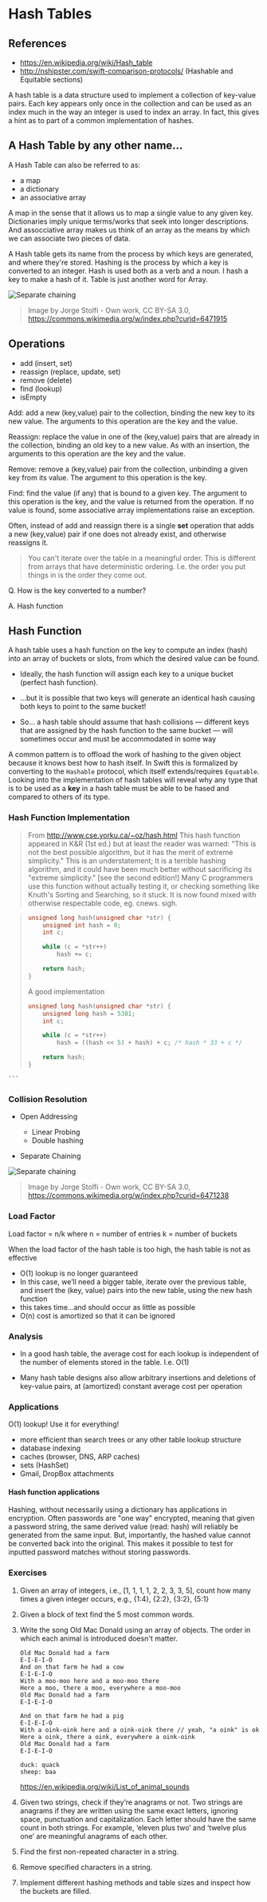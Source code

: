 # Hash Tables

## References

* https://en.wikipedia.org/wiki/Hash_table
* http://nshipster.com/swift-comparison-protocols/ (Hashable and Equitable sections)

A hash table is a data structure used to implement a collection of key-value pairs. 
Each key appears only once in the collection and can be used as an index much in 
the way an integer is used to index an array. In fact, this gives a hint as to 
part of a common implementation of hashes.

## A Hash Table by any other name...

A Hash Table can also be referred to as:

* a map
* a dictionary
* an associative array

A map in the sense that it allows us to map a single value to any given key. Dictionaries
imply unique terms/works that seek into longer descriptions. And assocciative array makes 
us think of an array as the means by which we can associate two pieces of data.

A Hash table gets its name from the process by which keys are generated, and where they're stored.
Hashing is the process by which a key is converted to an integer. Hash is used both as a verb and
a noun. I hash a key to make a hash of it. Table is just another word for Array.


![Separate chaining][separate]
>Image by Jorge Stolfi - Own work, CC BY-SA 3.0, https://commons.wikimedia.org/w/index.php?curid=6471915

## Operations

* add (insert, set)
* reassign (replace, update, set)
* remove (delete)
* find (lookup)
* isEmpty

Add: add a new (key,value) pair to the collection, binding the new key to its new value. The arguments to this operation are the key and the value.

Reassign: replace the value in one of the (key,value) pairs that are already in the collection, binding an old key to a new value. As with an insertion, the arguments to this operation are the key and the value.

Remove: remove a (key,value) pair from the collection, unbinding a given key from its value. The argument to this operation is the key.

Find: find the value (if any) that is bound to a given key. The argument to this operation is the key, and the value is returned from the operation. If no value is found, some associative array implementations raise an exception.

Often, instead of add and reassign there is a single **set** operation that adds a new (key,value) pair if one does not already exist, and otherwise reassigns it.

> You can't iterate over the table in a meaningful order. This is different from arrays that 
> have deterministic ordering. I.e. the order you put things in is the order they come out.

Q. How is the key converted to a number?

A. Hash function

## Hash Function

A hash table uses a hash function on the key to compute an index (hash) into
an array of buckets or slots, from which the desired value can be
found.

* Ideally, the hash function will assign each key to a unique bucket
(perfect hash function).

* ...but it is possible that two keys will generate an identical hash
  causing both keys to point to the same bucket!

* So... a hash table should assume that hash collisions — different
keys that are assigned by the hash function to the same bucket —
will sometimes occur and must be accommodated in some way

A common pattern is to offload the work of hashing to the given object because it knows best how to 
hash itself. In Swift this is formalized by converting to the ```Hashable```
protocol, which itself extends/requires ```Equatable```. Looking into 
the implementation of hash tables will reveal why any type that is to be
used as a **key** in a hash table must be able to be hased and compared
to others of its type.

### Hash Function Implementation

> From http://www.cse.yorku.ca/~oz/hash.html
> This hash function appeared in K&R (1st ed.) but at least the reader was warned: "This is not the best possible algorithm, but it has the merit of extreme simplicity." This is an understatement; It is a terrible hashing algorithm, and it could have been much better without sacrificing its "extreme simplicity." [see the second edition!] Many C programmers use this function without actually testing it, or checking something like Knuth's Sorting and Searching, so it stuck. It is now found mixed with otherwise respectable code, eg. cnews. sigh.
   	
> ```c
> unsigned long hash(unsigned char *str) {
>     unsigned int hash = 0;
> 	  int c;
> 
>     while (c = *str++)
> 	      hash += c;
> 
>     return hash;
> }
> ```
>
> A good implementation
>	```c
> 	unsigned long hash(unsigned char *str) {
> 	    unsigned long hash = 5381;
> 	    int c;
> 
> 	    while (c = *str++)
> 	        hash = ((hash << 5) + hash) + c; /* hash * 33 + c */
> 
> 	    return hash;
> 	}
	```

### Collision Resolution

* Open Addressing
	* Linear Probing
	* Double hashing

* Separate Chaining

![Separate chaining][separate]
> Image by Jorge Stolfi - Own work, CC BY-SA 3.0, https://commons.wikimedia.org/w/index.php?curid=6471238

### Load Factor

Load factor = n/k 
where n = number of entries
k = number of buckets

When the load factor of the hash table is too high, the hash table is
not as effective

* O(1) lookup is no longer guaranteed
* In this case, we’ll need a bigger table, iterate over the previous table,
and insert the (key, value) pairs into the new table, using the new
hash function
* this takes time…and should occur as little as possible
* O(n) cost is amortized so that it can be ignored

### Analysis

* In a good hash table, the average cost for each lookup
is independent of the number of elements stored in the
table. I.e. O(1)

* Many hash table designs also allow arbitrary insertions
and deletions of key-value pairs, at (amortized) constant
average cost per operation

### Applications

O(1) lookup! Use it for everything!
* more efficient than search trees or any other table
lookup structure
* database indexing
* caches (browser, DNS, ARP caches)
* sets (HashSet)
* Gmail, DropBox attachments

#### Hash function applications

Hashing, without necessarily using a dictionary has applications in encryption. Often passwords 
are "one way" encrypted, meaning that given a password string, the same derived value (read: hash)
will reliably be generated from the same input. But, importantly, the hashed value cannot be
converted back into the original. This makes it possible to test for inputted password matches
without storing passwords.

### Exercises

1. Given an array of integers, i.e., [1, 1, 1, 1, 2, 2, 3,
	3, 5], count how many times a given integer
	occurs, e.g.,
	{1:4}, {2:2}, {3:2}, {5:1}

2. Given a block of text find the 5 most common words.

3. Write the song Old Mac Donald using an array of objects. The order
in which each animal is introduced doesn't matter.
	```
	Old Mac Donald had a farm 
	E-I-E-I-O
	And on that farm he had a cow
	E-I-E-I-O
	With a moo-moo here and a moo-moo there
	Here a moo, there a moo, everywhere a moo-moo
	Old Mac Donald had a farm 
	E-I-E-I-O

	And on that farm he had a pig
	E-I-E-I-O
	With a oink-oink here and a oink-oink there // yeah, "a oink" is ok
	Here a oink, there a oink, everywhere a oink-oink
	Old Mac Donald had a farm 
	E-I-E-I-O

	duck: quack
	sheep: baa
	```

	https://en.wikipedia.org/wiki/List_of_animal_sounds

4. Given two strings, check if they’re anagrams or not. Two strings are
anagrams if they are written using the same exact letters, ignoring
space, punctuation and capitalization. Each letter should have the
same count in both strings. For example, ‘eleven plus two’ and
‘twelve plus one’ are meaningful anagrams of each other.

5. Find the first non-repeated character in a string.

6. Remove specified characters in a string.

7. Implement different hashing methods and table sizes and inspect how
   the buckets are filled.

[basic]: https://upload.wikimedia.org/wikipedia/commons/7/7d/Hash_table_3_1_1_0_1_0_0_SP.svg
[separate]: https://upload.wikimedia.org/wikipedia/commons/7/7d/Hash_table_3_1_1_0_1_0_0_SP.svg

